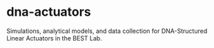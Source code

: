 # dna-actuators
Simulations, analytical models, and data collection for DNA-Structured Linear Actuators in the BEST Lab.

